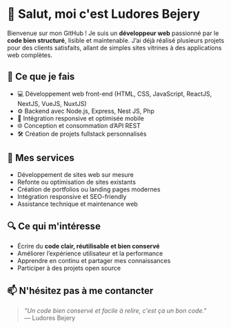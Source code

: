 # 👋 Salut, moi c'est Ludores Bejery

Bienvenue sur mon GitHub ! Je suis un **développeur web** passionné par le **code bien structuré**, lisible et maintenable. J’ai déjà réalisé plusieurs projets pour des clients satisfaits, allant de simples sites vitrines à des applications web complètes.

## 🧠 Ce que je fais

- 💻 Développement web front-end (HTML, CSS, JavaScript, ReactJS, NextJS, VueJS, NuxtJS)
- ⚙️ Backend avec Node.js, Express, Nest JS, Php
- 🎨 Intégration responsive et optimisée mobile
- 🌐 Conception et consommation d’API REST
- 🛠️ Création de projets fullstack personnalisés

## 💼 Mes services

- Développement de sites web sur mesure
- Refonte ou optimisation de sites existants
- Création de portfolios ou landing pages modernes
- Intégration responsive et SEO-friendly
- Assistance technique et maintenance web

## 🔍 Ce qui m'intéresse

- Écrire du **code clair, réutilisable et bien conservé**
- Améliorer l’expérience utilisateur et la performance
- Apprendre en continu et partager mes connaissances
- Participer à des projets open source

## 📫 N'hésitez pas à me contancter

> _"Un code bien conservé et facile à relire, c'est ça un bon code."_  
> — Ludores Bejery

